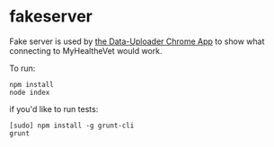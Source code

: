 # fakeserver

Fake server is used by [the Data-Uploader Chrome App](http://github.com/Amida-Tech/data-uploader) to show what connecting to MyHealtheVet would work.

To run:

```
npm install
node index
```

if you'd like to run tests:

```
[sudo] npm install -g grunt-cli
grunt
```
